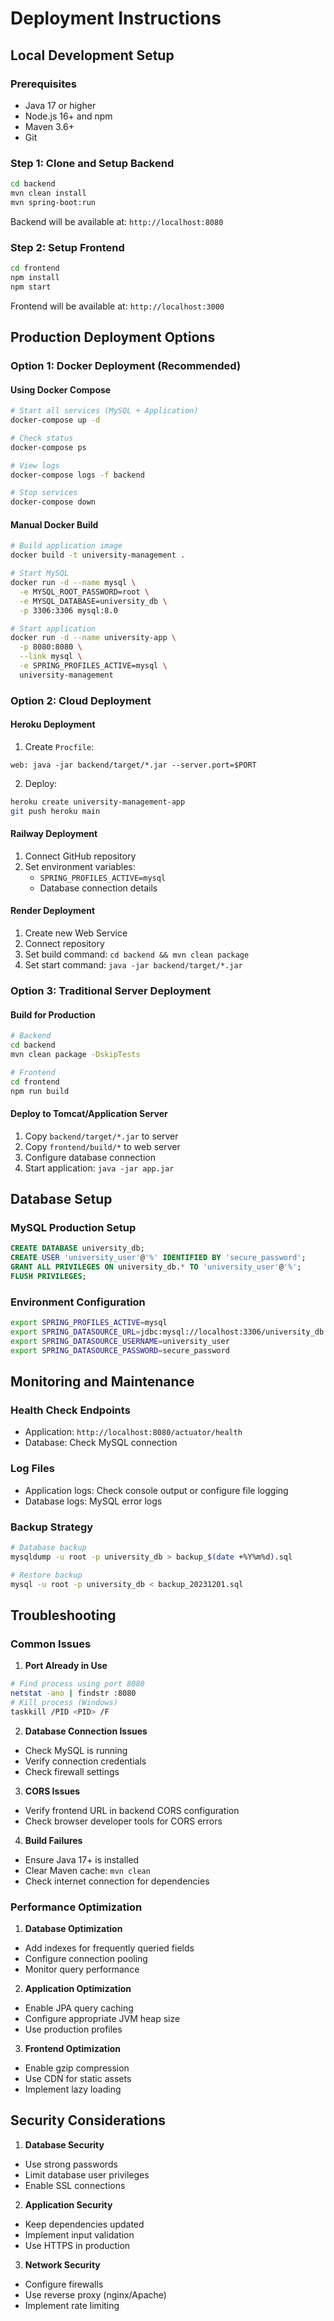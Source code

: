 # Deployment Instructions

## Local Development Setup

### Prerequisites
- Java 17 or higher
- Node.js 16+ and npm
- Maven 3.6+
- Git

### Step 1: Clone and Setup Backend
```bash
cd backend
mvn clean install
mvn spring-boot:run
```
Backend will be available at: `http://localhost:8080`

### Step 2: Setup Frontend
```bash
cd frontend
npm install
npm start
```
Frontend will be available at: `http://localhost:3000`

## Production Deployment Options

### Option 1: Docker Deployment (Recommended)

#### Using Docker Compose
```bash
# Start all services (MySQL + Application)
docker-compose up -d

# Check status
docker-compose ps

# View logs
docker-compose logs -f backend

# Stop services
docker-compose down
```

#### Manual Docker Build
```bash
# Build application image
docker build -t university-management .

# Start MySQL
docker run -d --name mysql \
  -e MYSQL_ROOT_PASSWORD=root \
  -e MYSQL_DATABASE=university_db \
  -p 3306:3306 mysql:8.0

# Start application
docker run -d --name university-app \
  -p 8080:8080 \
  --link mysql \
  -e SPRING_PROFILES_ACTIVE=mysql \
  university-management
```

### Option 2: Cloud Deployment

#### Heroku Deployment
1. Create `Procfile`:
```
web: java -jar backend/target/*.jar --server.port=$PORT
```

2. Deploy:
```bash
heroku create university-management-app
git push heroku main
```

#### Railway Deployment
1. Connect GitHub repository
2. Set environment variables:
   - `SPRING_PROFILES_ACTIVE=mysql`
   - Database connection details

#### Render Deployment
1. Create new Web Service
2. Connect repository
3. Set build command: `cd backend && mvn clean package`
4. Set start command: `java -jar backend/target/*.jar`

### Option 3: Traditional Server Deployment

#### Build for Production
```bash
# Backend
cd backend
mvn clean package -DskipTests

# Frontend
cd frontend
npm run build
```

#### Deploy to Tomcat/Application Server
1. Copy `backend/target/*.jar` to server
2. Copy `frontend/build/*` to web server
3. Configure database connection
4. Start application: `java -jar app.jar`

## Database Setup

### MySQL Production Setup
```sql
CREATE DATABASE university_db;
CREATE USER 'university_user'@'%' IDENTIFIED BY 'secure_password';
GRANT ALL PRIVILEGES ON university_db.* TO 'university_user'@'%';
FLUSH PRIVILEGES;
```

### Environment Configuration
```bash
export SPRING_PROFILES_ACTIVE=mysql
export SPRING_DATASOURCE_URL=jdbc:mysql://localhost:3306/university_db
export SPRING_DATASOURCE_USERNAME=university_user
export SPRING_DATASOURCE_PASSWORD=secure_password
```

## Monitoring and Maintenance

### Health Check Endpoints
- Application: `http://localhost:8080/actuator/health`
- Database: Check MySQL connection

### Log Files
- Application logs: Check console output or configure file logging
- Database logs: MySQL error logs

### Backup Strategy
```bash
# Database backup
mysqldump -u root -p university_db > backup_$(date +%Y%m%d).sql

# Restore backup
mysql -u root -p university_db < backup_20231201.sql
```

## Troubleshooting

### Common Issues

1. **Port Already in Use**
```bash
# Find process using port 8080
netstat -ano | findstr :8080
# Kill process (Windows)
taskkill /PID <PID> /F
```

2. **Database Connection Issues**
- Check MySQL is running
- Verify connection credentials
- Check firewall settings

3. **CORS Issues**
- Verify frontend URL in backend CORS configuration
- Check browser developer tools for CORS errors

4. **Build Failures**
- Ensure Java 17+ is installed
- Clear Maven cache: `mvn clean`
- Check internet connection for dependencies

### Performance Optimization

1. **Database Optimization**
- Add indexes for frequently queried fields
- Configure connection pooling
- Monitor query performance

2. **Application Optimization**
- Enable JPA query caching
- Configure appropriate JVM heap size
- Use production profiles

3. **Frontend Optimization**
- Enable gzip compression
- Use CDN for static assets
- Implement lazy loading

## Security Considerations

1. **Database Security**
- Use strong passwords
- Limit database user privileges
- Enable SSL connections

2. **Application Security**
- Keep dependencies updated
- Implement input validation
- Use HTTPS in production

3. **Network Security**
- Configure firewalls
- Use reverse proxy (nginx/Apache)
- Implement rate limiting
